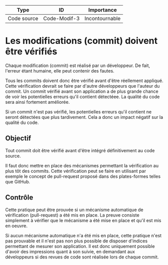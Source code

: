  Type | ID | Importance
 ---- | -- | --
 Code source | Code-Modif-3 | Incontournable

Les modifications (commit) doivent être vérifiés
================================================

Chaque modification (commit) est réalisé par un développeur. De fait, l'erreur étant humaine, elle peut contenir des fautes.

Tous les commits doivent donc être vérifié avant d'être réellement appliqué. Cette vérification devrait se faire par d'autre développeurs que l'auteur du commit. Un commit vérifié avant son application a de plus grande chance de voir les potentielles erreurs qu'il contient détectéee. La qualité du code sera ainsi fortement améliorée.

Si un commit n'est pas vérifié, les potentielles erreurs qu'il contient ne seront détectées que plus tardivement. Cela a donc un impact négatif sur la qualité du code. 



Objectif
--------

Tout commit doit être vérifié avant d'être intégré définitivement au code source. 

Il faut donc mettre en place des mécanismes permettant la vérification au plus tôt des commits. Cette vérification peut se faire en utilisant par exemple le concept de pull-request proposé dans des plates-formes telles que GitHub.

Contrôle
--------
Cette pratique peut être prouvée si un mécanisme automatique de vérification (pull-request) a été mis en place. 
La preuve consiste simplement à vérifier que le mécanisme a été mise en place et qu'il est mis en oeuvre. 

Si aucun mécanisme automatique n'a été mis en place, cette pratique n'est pas prouvable et il n'est pas non plus possible de disposer d'indices permettant de mesurer son application. Il est donc uniquement possible d'avoir des impressions quant à son suivie, en demandant aux développeurs si des revues de code sont réalisée lors de chaque commit.

